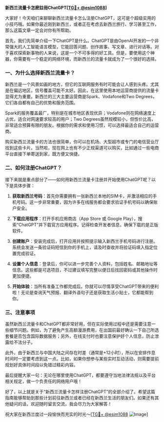 **新西兰流量卡怎麽註冊ChatGPT[[TG💪+ @esim1088](https://t.me/s/esim1088)]**

大家好！今天咱们来聊聊新西兰流量卡怎么注册ChatGPT，这可是个超级实用的小技巧哦。如果你最近刚到新西兰，或者正在考虑去新西兰旅行、学习甚至工作，那么这篇文章一定会对你有所帮助。

首先，我们先简单介绍一下ChatGPT是什么。ChatGPT是由OpenAI开发的一个非常强大的人工智能语言模型，它能回答问题、创作故事、写文章、进行对话等。对于喜欢探索新事物的人来说，这是一个不可多得的好工具。但是，要使用这个神器，你需要有一个稳定的网络环境，而新西兰的流量卡就成为了一个很好的选择。

### 一、为什么选择新西兰流量卡？

新西兰是一个风景如画的地方，但它的互联网服务有时可能会让人感到头疼。尤其是在偏远地区，信号覆盖可能不太好。因此，在这里使用本地运营商提供的流量卡显得尤为重要。新西兰的三大主要运营商是Spark、Vodafone和Two Degrees，它们各自都有自己的优势和服务范围。

Spark的服务覆盖最广，特别是在城市地区表现优异；Vodafone则在网络速度上占优，适合对网速要求较高的用户；Two Degrees虽然规模较小，但性价比高，非常适合预算有限的朋友。根据你的需求和使用习惯，可以选择最适合自己的运营商。

购买新西兰流量卡的方法也很简单，你可以在机场、大型超市或专门的电信营业厅找到这些卡片。当然啦，现在网上也有不少正规渠道可以购买，比如通过一些电商平台直接下单寄送到家，既方便又快捷。

### 二、如何注册ChatGPT？

接下来就是重点部分了——如何用新西兰流量卡注册并开始使用ChatGPT呢？以下是具体步骤：

1. **获取新西兰号码**：首先你需要拥有一张新西兰本地的SIM卡，并激活相应的手机号码。这一步非常重要，因为许多在线服务都会要求验证手机号码以确保账户安全。

2. **下载应用程序**：打开手机应用商店（App Store 或 Google Play），搜索“ChatGPT”并下载官方应用程序。记得检查开发者信息，确保下载的是正版软件。

3. **创建账户**：安装完成后，打开应用并按照提示输入新西兰手机号码进行注册。系统会发送一条验证码短信到你的手机上，请及时查收并将验证码填入指定位置完成验证。

4. **设置个人信息**：登录后，你可以进一步完善个人资料，包括姓名、邮箱地址等信息。这些都是可选项目，不过建议填写完整以便日后找回密码或其他操作时更加便捷。

5. **开始体验**：当所有准备工作都完成后，你就可以尽情享受ChatGPT带来的便利啦！无论是查询天气预报、翻译外语句子还是获取生活小贴士，它都能帮到你。

### 三、注意事项

虽然新西兰流量卡和ChatGPT都非常好用，但在实际使用过程中还是需要注意一些细节问题。例如，为了避免产生高额漫游费用，在出国前最好确认一下自己所选套餐是否包含国际数据服务；另外，在线支付时也要注意保护好个人信息，防止泄露给不法分子。

此外，由于新西兰与中国大陆之间存在时差（通常是+12小时），所以在安排作息时间时一定要考虑到这一点。比如，如果你想参与某些实时互动活动，则需要提前规划好具体时间段以免错过精彩内容。

最后提醒大家一句：无论在哪里使用ChatGPT，都要遵守当地法律法规以及平台相关规定，做一个负责任的网络用户哦！

好了，以上就是关于“新西兰流量卡怎样注册ChatGPT”的全部介绍了。希望这篇指南能够帮助到那些计划前往新西兰或者已经在新西兰生活的朋友们。如果还有其他疑问的话，欢迎随时留言交流，我会尽力为大家解答！

祝大家在新西兰度过一段愉快而充实的时光～[[TG💪+ @esim1088](https://t.me/s/esim1088) ![Image](https://i.postimg.cc/4NQfJmqS/Snipaste-2025-05-13-00-14-12.png)]